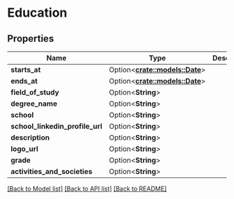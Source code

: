 # Education

## Properties

Name | Type | Description | Notes
------------ | ------------- | ------------- | -------------
**starts_at** | Option<[**crate::models::Date**](Date.md)> |  | [optional]
**ends_at** | Option<[**crate::models::Date**](Date.md)> |  | [optional]
**field_of_study** | Option<**String**> |  | [optional]
**degree_name** | Option<**String**> |  | [optional]
**school** | Option<**String**> |  | [optional]
**school_linkedin_profile_url** | Option<**String**> |  | [optional]
**description** | Option<**String**> |  | [optional]
**logo_url** | Option<**String**> |  | [optional]
**grade** | Option<**String**> |  | [optional]
**activities_and_societies** | Option<**String**> |  | [optional]

[[Back to Model list]](../README.md#documentation-for-models) [[Back to API list]](../README.md#documentation-for-api-endpoints) [[Back to README]](../README.md)


